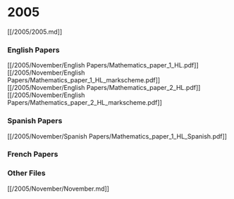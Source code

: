 # 2005

[[/2005/2005.md]]

### English Papers
[[/2005/November/English Papers/Mathematics_paper_1_HL.pdf]]
[[/2005/November/English Papers/Mathematics_paper_1_HL_markscheme.pdf]]
[[/2005/November/English Papers/Mathematics_paper_2_HL.pdf]]
[[/2005/November/English Papers/Mathematics_paper_2_HL_markscheme.pdf]]
### Spanish Papers
[[/2005/November/Spanish Papers/Mathematics_paper_1_HL_Spanish.pdf]]
### French Papers

### Other Files
[[/2005/November/November.md]]
